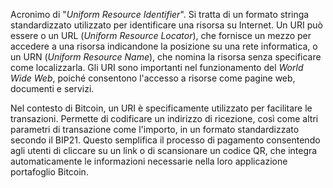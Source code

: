 Acronimo di "*Uniform Resource Identifier*". Si tratta di un formato stringa standardizzato utilizzato per identificare una risorsa su Internet. Un URI può essere o un URL (*Uniform Resource Locator*), che fornisce un mezzo per accedere a una risorsa indicandone la posizione su una rete informatica, o un URN (*Uniform Resource Name*), che nomina la risorsa senza specificare come localizzarla. Gli URI sono importanti nel funzionamento del *World Wide Web*, poiché consentono l'accesso a risorse come pagine web, documenti e servizi.

Nel contesto di Bitcoin, un URI è specificamente utilizzato per facilitare le transazioni. Permette di codificare un indirizzo di ricezione, così come altri parametri di transazione come l'importo, in un formato standardizzato secondo il BIP21. Questo semplifica il processo di pagamento consentendo agli utenti di cliccare su un link o di scansionare un codice QR, che integra automaticamente le informazioni necessarie nella loro applicazione portafoglio Bitcoin.